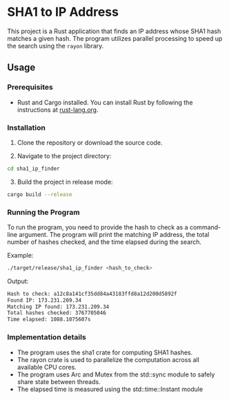 # SHA1 to IP Address

This project is a Rust application that finds an IP address whose SHA1 hash matches a given hash. The program utilizes parallel processing to speed up the search using the `rayon` library.

## Usage

### Prerequisites

- Rust and Cargo installed. You can install Rust by following the instructions at [rust-lang.org](https://www.rust-lang.org/tools/install).

### Installation

1. Clone the repository or download the source code.

2. Navigate to the project directory:

```sh
cd sha1_ip_finder
```

3. Build the project in release mode:

```sh
cargo build --release
```

### Running the Program
To run the program, you need to provide the hash to check as a command-line argument. The program will print the matching IP address, the total number of hashes checked, and the time elapsed during the search.

Example:
```sh
./target/release/sha1_ip_finder <hash_to_check>
```
Output:
```sh
Hash to check: a12c8a141cf35dd84a43183ffd8a12d200d5892f
Found IP: 173.231.209.34
Matching IP found: 173.231.209.34
Total hashes checked: 3767705046
Time elapsed: 1088.1075607s
```

### Implementation details
* The program uses the sha1 crate for computing SHA1 hashes.
* The rayon crate is used to parallelize the computation across all available CPU cores.
* The program uses Arc and Mutex from the std::sync module to safely share state between threads.
* The elapsed time is measured using the std::time::Instant module
